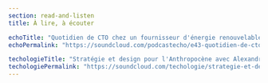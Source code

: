 ```yaml
---
section: read-and-listen
title: À lire, à écouter

echoTitle: "Quotidien de CTO chez un fournisseur d'énergie renouvelable"
echoPermalink: "https://soundcloud.com/podcastecho/e43-quotidien-de-cto-chez-un-fournisseur-denergie-renouvelable-avec-jean-michel-blanc"

techologieTitle: "Stratégie et design pour l'Anthropocène avec Alexandre Monnin et Emmanuel Bonnet"
techologiePermalink: "https://soundcloud.com/techologie/strategie-et-design-pour-lanthropocene-avec-alexandre-monnin-et-emmanuel-bonnet"
---
```

